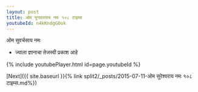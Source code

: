 ```yaml
---
layout: post
title: ओम युगावरताय नमः १०८ टाइम्स
youtubeId: n4kKndgG0ok
---
```

 
 
 ओम सुवर्चसाय नमः  
 
 -  ज्याला ज्ञानाचा तेजस्वी प्रकाश आहे 
 
  
 
  
 
 
 
 
 
 


{% include youtubePlayer.html id=page.youtubeId %}
 
[Next]({{ site.baseurl }}{% link  split2/_posts/2015-07-11-ओम सुरेश्वराय नमः १०८ टाइम्स.md%})
 
